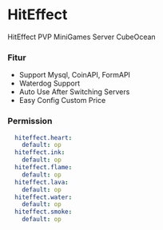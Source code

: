 # HitEffect
HitEffect PVP MiniGames Server CubeOcean

### Fitur
- Support Mysql, CoinAPI, FormAPI
- Waterdog Support
- Auto Use After Switching Servers
- Easy Config Custom Price

### Permission
```yaml
  hiteffect.heart:
    default: op
  hiteffect.ink:
    default: op
  hiteffect.flame:
    default: op
  hiteffect.lava:
    default: op
  hiteffect.water:
    default: op
  hiteffect.smoke:
    default: op
```
